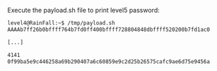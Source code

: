 Execute the payload.sh file to print level5 password:

```sh
level4@RainFall:~$ /tmp/payload.sh 
AAAAb7ff26b0bffff764b7fd0ff400bffff728804848dbffff520200b7fd1ac0

[...]

4141
0f99ba5e9c446258a69b290407a6c60859e9c2d25b26575cafc9ae6d75e9456a
```
